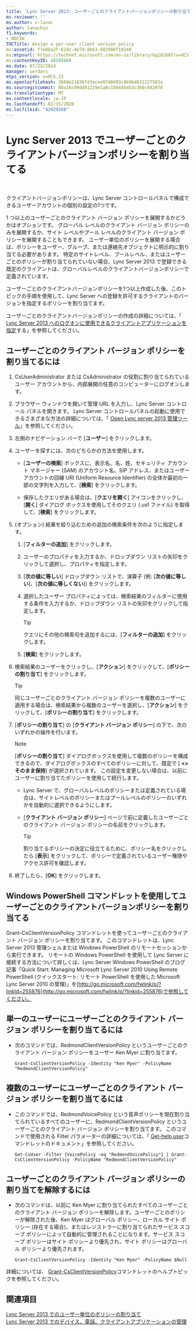 ```yaml
---
title: 'Lync Server 2013: ユーザーごとのクライアントバージョンポリシーの割り当て'
ms.reviewer: ''
ms.author: v-lanac
author: lanachin
f1.keywords:
- NOCSH
TOCTitle: Assign a per-user client version policy
ms:assetid: f7e8ba2f-62dc-4e7d-8b63-682986f10240
ms:mtpsurl: https://technet.microsoft.com/en-us/library/Gg182607(v=OCS.15)
ms:contentKeyID: 48185868
ms.date: 07/23/2014
manager: serdars
mtps_version: v=OCS.15
ms.openlocfilehash: 3668e21836fd3ecee0740493c8b9bd631227583a
ms.sourcegitcommit: 88a16c09dd91229e1a8c156445eb3c360c942978
ms.translationtype: MT
ms.contentlocale: ja-JP
ms.lasthandoff: 02/15/2020
ms.locfileid: "42029268"
---
```

# <a name="assign-a-per-user-client-version-policy-in-lync-server-2013"></a>Lync Server 2013 でユーザーごとのクライアントバージョンポリシーを割り当てる

 


クライアントバージョンポリシーは、Lync Server コントロールパネルで構成できるユーザーアカウントの個別の設定の1つです。

1 つ以上のユーザーごとのクライアント バージョン ポリシーを展開するかどうかはオプションです。 グローバル レベルのクライアント バージョン ポリシーのみを展開するか、サイト レベルやプール レベルのクライアント バージョン ポリシーを展開することもできます。 ユーザー単位のポリシーを展開する場合は、ポリシーをユーザー、グループ、または連絡先オブジェクトに明示的に割り当てる必要があります。 特定のサイトレベル、プールレベル、またはユーザーごとのポリシーが割り当てられていない場合、Lync Server 2013 で登録できる既定のクライアントは、グローバルレベルのクライアントバージョンポリシーで定義されています。

ユーザーごとのクライアントバージョンポリシーを1つ以上作成した後、このトピックの手順を使用して、Lync Server への登録を許可するクライアントのバージョンを指定するポリシーを割り当てます。

ユーザーごとのクライアントバージョンポリシーの作成の詳細については、「 [Lync Server 2013 へのログオンに使用できるクライアントアプリケーションを指定](lync-server-2013-specifying-the-client-applications-that-can-be-used-to-log-on-to-lync-server-2013.md)する」を参照してください。

## <a name="to-assign-a-per-user-client-version-policy"></a>ユーザーごとのクライアント バージョン ポリシーを割り当てるには

1.  CsUserAdministrator または CsAdministrator の役割に割り当てられているユーザー アカウントから、内部展開の任意のコンピューターにログオンします。

2.  ブラウザー ウィンドウを開いて管理 URL を入力し、Lync Server コントロール パネルを開きます。 Lync Server コントロールパネルの起動に使用できるさまざまな方法の詳細については、「 [Open Lync server 2013 管理ツール](lync-server-2013-open-lync-server-administrative-tools.md)」を参照してください。

3.  左側のナビゲーション バーで [**ユーザー**] をクリックします。

4.  ユーザーを探すには、次のどちらかの方法を使用します。
    
      - [**ユーザーの検索**] ボックスに、表示名、名、姓、セキュリティ アカウント マネージャー (SAM) のアカウント名、SIP アドレス、またはユーザー アカウントの回線 URI (Uniform Resource Identifier) の全体か最初の一部の文字列を入力して、[**検索**] をクリックします。
    
      - 保存したクエリがある場合は、[**クエリを開く**] アイコンをクリックし、[**開く**] ダイアログ ボックスを使用してそのクエリ (.usf ファイル) を取得して、[**検索**] をクリックします。

5.  (オプション) 結果を絞り込むための追加の検索条件を次のように指定します。
    
    1.  [**フィルターの追加**] をクリックします。
    
    2.  ユーザーのプロパティを入力するか、ドロップダウン リストの矢印をクリックして選択し、プロパティを指定します。
    
    3.  [**次の値に等しい**] ドロップダウン リストで、演算子 (例: [**次の値に等しい**]、[**次の値に等しくない**]) をクリックします。
    
    4.  選択したユーザー プロパティによっては、検索結果のフィルターに使用する条件を入力するか、ドロップダウン リストの矢印をクリックして指定します。
        

        > [!TIP]  
        > クエリにその他の検索句を追加するには、[<STRONG>フィルターの追加</STRONG>] をクリックします。

    
    5.  [**検索**] をクリックします。

6.  検索結果のユーザーをクリックし、[**アクション**] をクリックして、[**ポリシーの割り当て**] をクリックします。
    

    > [!TIP]  
    > 同じユーザーごとのクライアント バージョン ポリシーを複数のユーザーに適用する場合は、検索結果から複数のユーザーを選択し、[<STRONG>アクション</STRONG>] をクリックして、[<STRONG>ポリシーの割り当て</STRONG>] をクリックします。



7.  [**ポリシーの割り当て**] の [**クライアント バージョン ポリシー**] の下で、次のいずれかの操作を行います。
    

    > [!NOTE]  
    > [<STRONG>ポリシーの割り当て</STRONG>] ダイアログボックスを使用して複数のポリシーを構成できるので、ダイアログボックスのすべてのポリシーに対して、既定で [ <STRONG> &lt;&gt;そのまま保持</STRONG>] が選択されています。 この設定を変更しない場合は、以前にユーザーに割り当てたポリシーを使用して続行します。

    
      - Lync Server で、グローバルレベルのポリシーまたは定義されている場合は、サイトレベルのポリシーまたはプールレベルのポリシーのいずれかを自動的に選択できるようにします。
    
      - [**クライアント バージョン ポリシー**] ページで前に定義したユーザーごとのクライアント バージョン ポリシーの名前をクリックします。
        

        > [!TIP]  
        > 割り当てるポリシーの決定に役立てるために、ポリシー名をクリックしたら [<STRONG>表示</STRONG>] をクリックして、ポリシーで定義されているユーザー権限やアクセス許可を確認します。



8.  終了したら、[**OK**] をクリックします。

## <a name="assigning-a-per-user-client-version-policy-by-using-windows-powershell-cmdlets"></a>Windows PowerShell コマンドレットを使用してユーザーごとのクライアントバージョンポリシーを割り当てる

Grant-CsClientVersionPolicy コマンドレットを使ってユーザーごとのクライアント バージョン ポリシーを割り当てます。 このコマンドレットは、Lync Server 2013 管理シェルまたは Windows PowerShell のリモートセッションから実行できます。 リモートの Windows PowerShell を使用して Lync Server に接続する方法について詳しくは、Lync Server Windows PowerShell のブログ記事「Quick Start: Managing Microsoft Lync Server 2010 Using Remote PowerShell (クイックスタート: リモート PowerShell を使用した Microsoft Lync Server 2010 の管理)」を[http://go.microsoft.com/fwlink/p/?linkId=255876](http://go.microsoft.com/fwlink/p/?linkid=255876)で参照してください。

## <a name="to-assign-a-per-user-client-version-policy-to-a-single-user"></a>単一のユーザーにユーザーごとのクライアント バージョン ポリシーを割り当てるには


  - 次のコマンドでは、RedmondClientVersionPolicy というユーザーごとのクライアント バージョン ポリシーをユーザー Ken Myer に割り当てます。
    
        Grant-CsClientVersionPolicy -Identity "Ken Myer" -PolicyName "RedmondClientVersionPolicy"

## <a name="to-assign-a-per-user-client-version-policy-to-multiple-users"></a>複数のユーザーにユーザーごとのクライアント バージョン ポリシーを割り当てるには

  - このコマンドでは、RedmondVoicePolicy という音声ポリシーを現在割り当てられているすべてのユーザーに、RedmondClientVersionPolicy というユーザーごとのクライアント バージョン ポリシーを割り当てます。 このコマンドで使用される Filter パラメーターの詳細については、「 [Get-help user](https://technet.microsoft.com/library/gg398125\(v=ocs.15\))コマンドレットのドキュメント」を参照してください。
    
        Get-CsUser -Filter {VoicePolicy -eq "RedmondVoicePolicy"} | Grant-CsClientVersionPolicy -PolicyName "RedmondClientVersionPolicy"

## <a name="to-unassign-a-per-user-client-version-policy"></a>ユーザーごとのクライアント バージョン ポリシーの割り当てを解除するには

  - 次のコマンドは、以前に Ken Myer に割り当てられたすべてのユーザーごとのクライアント バージョン ポリシーを解除します。ユーザーごとのポリシーが解除された後、Ken Myer はグローバル ポリシー、ローカル サイト ポリシー (存在する場合)、またはレジストラーに割り当てられたサービス スコープ ポリシーによって自動的に管理されることになります。サービス スコープ ポリシーはサイト ポリシーより優先され、サイト ポリシーはグローバル ポリシーより優先されます。
    
        Grant-CsClientVersionPolicy -Identity "Ken Myer" -PolicyName $Null

詳細については、 [Grant-CsClientVersionPolicy](https://technet.microsoft.com/library/gg412903\(v=ocs.15\))コマンドレットのヘルプトピックを参照してください。

## <a name="see-also"></a>関連項目


[Lync Server 2013 でのユーザー単位のポリシーの割り当て](lync-server-2013-assigning-per-user-policies.md)  
[Lync Server 2013 でのデバイス、電話、クライアントアプリケーションの管理](lync-server-2013-managing-devices-phones-and-client-applications.md)


